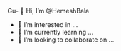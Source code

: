 Gu- 👋 Hi, I’m @HemeshBala
- 👀 I’m interested in ...
- 🌱 I’m currently learning ...
- 💞️ I’m looking to collaborate on ...


<!---
HemeshBala/HemeshBala is a ✨ special ✨ repository because its `README.md` (this file) appears on your GitHub profile.
You can click the Preview link to take a look at your changes.
--->
